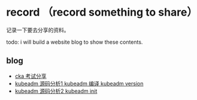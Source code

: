 # record （record something to share）

记录一下要去分享的资料。

todo: i will build a website blog to show these contents.

## blog

- [cka 考试分享](./blog/cka%20考试资料梳理/cka%20考试资料梳理.md)
- [kubeadm 源码分析1 kubeadm 编译 kubeadm version](./blog/kubeadm_source_analysis/kubeadm_source_analysis_1.md)
- [kubeadm 源码分析2 kubeadm init](./blog/kubeadm_source_analysis/kubeadm_source_analysis_2.md)